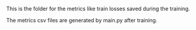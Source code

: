 This is the folder for the metrics like train losses saved during the training.

The metrics csv files are generated by main.py after training.